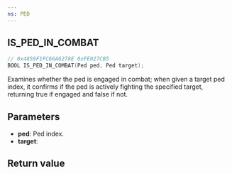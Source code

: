 ```yaml
---
ns: PED
---
```

## IS_PED_IN_COMBAT

```c
// 0x4859F1FC66A6278E 0xFE027CB5
BOOL IS_PED_IN_COMBAT(Ped ped, Ped target);
```

Examines whether the ped is engaged in combat; when given a target ped index, it confirms if the ped is actively fighting the specified target, returning true if engaged and false if not.

## Parameters
* **ped**: Ped index.
* **target**: 

## Return value
